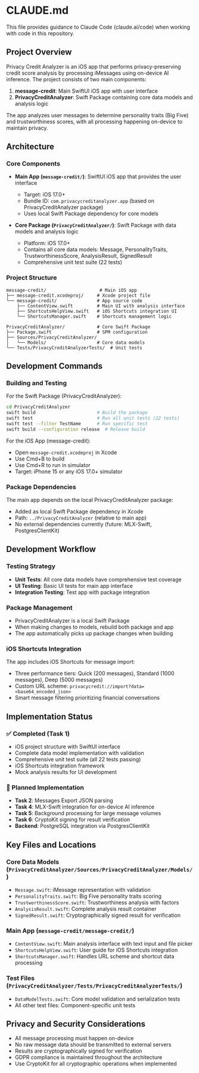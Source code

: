 # CLAUDE.md

This file provides guidance to Claude Code (claude.ai/code) when working with code in this repository.

## Project Overview

Privacy Credit Analyzer is an iOS app that performs privacy-preserving credit score analysis by processing iMessages using on-device AI inference. The project consists of two main components:

1. **message-credit**: Main SwiftUI iOS app with user interface
2. **PrivacyCreditAnalyzer**: Swift Package containing core data models and analysis logic

The app analyzes user messages to determine personality traits (Big Five) and trustworthiness scores, with all processing happening on-device to maintain privacy.

## Architecture

### Core Components

- **Main App (`message-credit/`)**: SwiftUI iOS app that provides the user interface
  - Target: iOS 17.0+
  - Bundle ID: `com.privacycreditanalyzer.app` (based on PrivacyCreditAnalyzer package)
  - Uses local Swift Package dependency for core models

- **Core Package (`PrivacyCreditAnalyzer/`)**: Swift Package with data models and analysis logic
  - Platform: iOS 17.0+
  - Contains all core data models: Message, PersonalityTraits, TrustworthinessScore, AnalysisResult, SignedResult
  - Comprehensive unit test suite (22 tests)

### Project Structure

```
message-credit/                    # Main iOS app
├── message-credit.xcodeproj/     # Xcode project file
└── message-credit/               # App source code
    ├── ContentView.swift         # Main UI with analysis interface
    ├── ShortcutsHelpView.swift   # iOS Shortcuts integration UI
    └── ShortcutsManager.swift    # Shortcuts management logic

PrivacyCreditAnalyzer/            # Core Swift Package
├── Package.swift                 # SPM configuration
├── Sources/PrivacyCreditAnalyzer/
│   └── Models/                   # Core data models
└── Tests/PrivacyCreditAnalyzerTests/  # Unit tests
```

## Development Commands

### Building and Testing

For the Swift Package (PrivacyCreditAnalyzer):
```bash
cd PrivacyCreditAnalyzer
swift build                       # Build the package
swift test                        # Run all unit tests (22 tests)
swift test --filter TestName      # Run specific test
swift build --configuration release  # Release build
```

For the iOS App (message-credit):
- Open `message-credit.xcodeproj` in Xcode
- Use Cmd+B to build
- Use Cmd+R to run in simulator
- Target: iPhone 15 or any iOS 17.0+ simulator

### Package Dependencies

The main app depends on the local PrivacyCreditAnalyzer package:
- Added as local Swift Package dependency in Xcode
- Path: `../PrivacyCreditAnalyzer` (relative to main app)
- No external dependencies currently (future: MLX-Swift, PostgresClientKit)

## Development Workflow

### Testing Strategy
- **Unit Tests**: All core data models have comprehensive test coverage
- **UI Testing**: Basic UI tests for main app interface
- **Integration Testing**: Test app with package integration

### Package Management
- PrivacyCreditAnalyzer is a local Swift Package
- When making changes to models, rebuild both package and app
- The app automatically picks up package changes when building

### iOS Shortcuts Integration
The app includes iOS Shortcuts for message import:
- Three performance tiers: Quick (200 messages), Standard (1000 messages), Deep (5000 messages)
- Custom URL scheme: `privacycredit://import?data=<base64_encoded_json>`
- Smart message filtering prioritizing financial conversations

## Implementation Status

### ✅ Completed (Task 1)
- iOS project structure with SwiftUI interface
- Complete data model implementation with validation
- Comprehensive unit test suite (all 22 tests passing)
- iOS Shortcuts integration framework
- Mock analysis results for UI development

### 🚧 Planned Implementation
- **Task 2**: Messages Export JSON parsing
- **Task 4**: MLX-Swift integration for on-device AI inference  
- **Task 5**: Background processing for large message volumes
- **Task 6**: CryptoKit signing for result verification
- **Backend**: PostgreSQL integration via PostgresClientKit

## Key Files and Locations

### Core Data Models (`PrivacyCreditAnalyzer/Sources/PrivacyCreditAnalyzer/Models/`)
- `Message.swift`: iMessage representation with validation
- `PersonalityTraits.swift`: Big Five personality traits scoring
- `TrustworthinessScore.swift`: Trustworthiness analysis with factors
- `AnalysisResult.swift`: Complete analysis result container
- `SignedResult.swift`: Cryptographically signed result for verification

### Main App (`message-credit/message-credit/`)
- `ContentView.swift`: Main analysis interface with text input and file picker
- `ShortcutsHelpView.swift`: User guide for iOS Shortcuts integration
- `ShortcutsManager.swift`: Handles URL scheme and shortcut data processing

### Test Files (`PrivacyCreditAnalyzer/Tests/PrivacyCreditAnalyzerTests/`)
- `DataModelTests.swift`: Core model validation and serialization tests
- All other test files: Component-specific unit tests

## Privacy and Security Considerations

- All message processing must happen on-device
- No raw message data should be transmitted to external servers
- Results are cryptographically signed for verification
- GDPR compliance is maintained throughout the architecture
- Use CryptoKit for all cryptographic operations when implemented